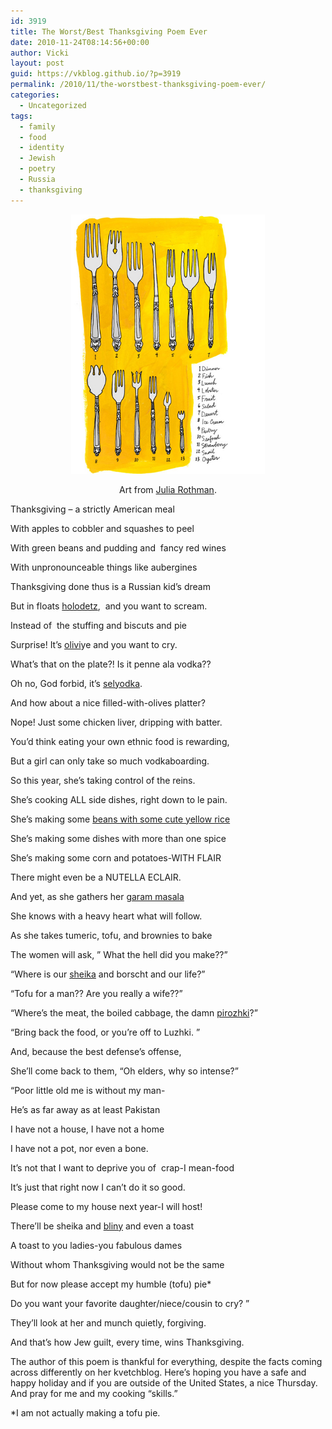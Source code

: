 ```yaml
---
id: 3919
title: The Worst/Best Thanksgiving Poem Ever
date: 2010-11-24T08:14:56+00:00
author: Vicki
layout: post
guid: https://vkblog.github.io/?p=3919
permalink: /2010/11/the-worstbest-thanksgiving-poem-ever/
categories:
  - Uncategorized
tags:
  - family
  - food
  - identity
  - Jewish
  - poetry
  - Russia
  - thanksgiving
---
```

<p style="text-align: center;">
  <a href="https://raw.githubusercontent.com/vkblog/vkblog.github.io/master/public/img/2010/11/Screen-shot-2010-11-24-at-8.12.58-AM.png"><img class="aligncenter size-full wp-image-3927" title="Screen shot 2010-11-24 at 8.12.58 AM" src="https://raw.githubusercontent.com/vkblog/vkblog.github.io/master/public/img/2010/11/Screen-shot-2010-11-24-at-8.12.58-AM.png" alt="" width="310" height="415" /></a>
</p>

<p style="text-align: center;">
  Art from <a href="http://www.juliarothman.com/">Julia Rothman</a>.
</p>

Thanksgiving &#8211; a strictly American meal
  
With apples to cobbler and squashes to peel
  
With green beans and pudding and  fancy red wines
  
With unpronounceable things like aubergines

Thanksgiving done thus is a Russian kid&#8217;s dream
  
But in floats [holodetz](http://www.grouprecipes.com/37724/holodetz---russian-jellied-beef.html),  and you want to scream.
  
Instead of  the stuffing and biscuts and pie
  
Surprise! It&#8217;s [olivi](http://www.abigslice.com/salat.html)ye and you want to cry.

What&#8217;s that on the plate?! Is it penne ala vodka??
  
Oh no, God forbid, it&#8217;s [selyodka](http://windowstorussia.com/recipe-from-russia-selyodka-pod-shuboy_07.html).
  
And how about a nice filled-with-olives platter?
  
Nope! Just some chicken liver, dripping with batter.

You&#8217;d think eating your own ethnic food is rewarding,
  
But a girl can only take so much vodkaboarding.
  
So this year, she&#8217;s taking control of the reins.
  
She&#8217;s cooking ALL side dishes, right down to le pain.

She&#8217;s making some [beans with some cute yellow rice](http://allrecipes.com//Recipe/cuban-style-yellow-rice/Detail.aspx)
  
She&#8217;s making some dishes with more than one spice
  
She&#8217;s making some corn and potatoes-WITH FLAIR
  
There might even be a NUTELLA ECLAIR.

And yet, as she gathers her [garam masala](http://en.wikipedia.org/wiki/Garam_masala)
  
She knows with a heavy heart what will follow.
  
As she takes tumeric, tofu, and brownies to bake
  
The women will ask, &#8221; What the hell did you make??&#8221;

&#8220;Where is our [sheika](http://www.russianfood.com/recipes/recipe.php?rid=47381) and borscht and our life?&#8221;
  
&#8220;Tofu for a man?? Are you really a wife??&#8221;
  
&#8220;Where&#8217;s the meat, the boiled cabbage, the damn [pirozhki](http://en.wikipedia.org/wiki/Pirozhki)?&#8221;
  
&#8220;Bring back the food, or you&#8217;re off to Luzhki. &#8221;

And, because the best defense&#8217;s offense,
  
She&#8217;ll come back to them, &#8220;Oh elders, why so intense?&#8221;
  
&#8220;Poor little old me is without my man-
  
He&#8217;s as far away as at least Pakistan
  
I have not a house, I have not a home
  
I have not a pot, nor even a bone.
  
It&#8217;s not that I want to deprive you of  crap-I mean-food
  
It&#8217;s just that right now I can&#8217;t do it so good.
  
Please come to my house next year-I will host!
  
There&#8217;ll be sheika and [bliny](http://en.wikipedia.org/wiki/Blintz) and even a toast
  
A toast to you ladies-you fabulous dames
  
Without whom Thanksgiving would not be the same
  
But for now please accept my humble (tofu) pie*
  
Do you want your favorite daughter/niece/cousin to cry? &#8221;

They&#8217;ll look at her and munch quietly, forgiving.
  
And that&#8217;s how Jew guilt, every time, wins Thanksgiving.

The author of this poem is thankful for everything, despite the facts coming across differently on her kvetchblog. Here&#8217;s hoping you have a safe and happy holiday and if you are outside of the United States, a nice Thursday. And pray for me and my cooking &#8220;skills.&#8221;

*I am not actually making a tofu pie.